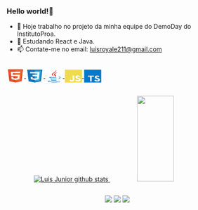 ### Hello world!👋

- 🔭 Hoje trabalho no projeto da minha equipe do DemoDay do InstitutoProa.
- 🌱 Estudando React e Java.
- 📫 Contate-me no email: luisroyale211@gmail.com

<div>
  <a href="https://github.com/Luisjunior119">
  
</div>
 
 <div style="display: inline_block"><br>
  <img align="center" alt="Luis-HTML" height="31" width="40" src="https://raw.githubusercontent.com/devicons/devicon/master/icons/html5/html5-original.svg">
  <img align="center" alt="Luis-CSS" height="30" width="40" src="https://raw.githubusercontent.com/devicons/devicon/master/icons/css3/css3-original.svg">
  <img align="center" alt="Luis-Java" height="30" width="40" src="https://raw.githubusercontent.com/devicons/devicon/master/icons/java/java-original.svg">  
  <img align="center" alt="Luis-Js" height="30" width="40" src="https://raw.githubusercontent.com/devicons/devicon/master/icons/javascript/javascript-plain.svg">
  <img align="center" alt="Luis-Typescript" height="30" width="40" src="https://raw.githubusercontent.com/devicons/devicon/master/icons/typescript/typescript-original.svg">  
  </div>

 ##
 
 <div align="center">  
  
  <img width="49%" height="195px" src="https://github-readme-stats.vercel.app/api?username=LuisJunior119&show_icons=true&count_private=true&hide_border=true&title_color=415ce1&icon_color=415ce1&text_color=c9d1d9&bg_color=0d1117" alt="Luis Junior github stats" /> 
  <img width="41%" height="195px" src="https://github-readme-stats.vercel.app/api/top-langs/?username=Luisjunior119&layout=compact&hide_border=true&title_color=415ce1&text_color=48D1CC&bg_color=0d1117" />

 ##
 
 <div>
  <a href="https://www.instagram.com/luisu.u5/" target="_blank"><img src="https://img.shields.io/badge/-Instagram-%23E4405F?style=for-the-badge&logo=instagram&logoColor=white" target="_blank"></a>
  <a href = "mailto:luisroyale211@gmail.com"><img src="https://img.shields.io/badge/-Gmail-%23333?style=for-the-badge&logo=gmail&logoColor=white" target="_blank"></a>
  <a href="https://www.linkedin.com/in/luis-santana-0b307b231/" target="_blank"><img src="https://img.shields.io/badge/-LinkedIn-%230077B5?style=for-the-badge&logo=linkedin&logoColor=white" target="_blank"></a> 
  
 
 ##
